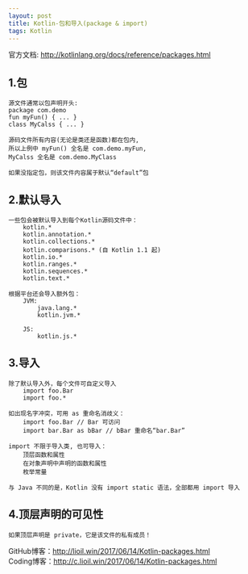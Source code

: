 ```yaml
---
layout: post
title: Kotlin-包和导入(package & import)
tags: Kotlin
---
```

官方文档: http://kotlinlang.org/docs/reference/packages.html

## 1.包
    源文件通常以包声明开头:
    package com.demo
    fun myFun() { ... }
    class MyCalss { ... }

    源码文件所有内容(无论是类还是函数)都在包内,
    所以上例中 myFun() 全名是 com.demo.myFun,
    MyCalss 全名是 com.demo.MyClass

    如果没指定包，则该文件内容属于默认“default”包

## 2.默认导入
    一些包会被默认导入到每个Kotlin源码文件中：
        kotlin.*
        kotlin.annotation.*
        kotlin.collections.*
        kotlin.comparisons.* (自 Kotlin 1.1 起)
        kotlin.io.*
        kotlin.ranges.*
        kotlin.sequences.*
        kotlin.text.*

    根据平台还会导入额外包：
        JVM:
            java.lang.*
            kotlin.jvm.*

        JS:
            kotlin.js.*

## 3.导入
    除了默认导入外，每个文件可自定义导入   
        import foo.Bar
        import foo.*

    如出现名字冲突，可用 as 重命名消歧义：
        import foo.Bar // Bar 可访问
        import bar.Bar as bBar // bBar 重命名“bar.Bar”

    import 不限于导入类, 也可导入：
        顶层函数和属性
        在对象声明中声明的函数和属性
        枚举常量

    与 Java 不同的是，Kotlin 没有 import static 语法，全部都用 import 导入

## 4.顶层声明的可见性
    如果顶层声明是 private，它是该文件的私有成员！

GitHub博客：http://lioil.win/2017/06/14/Kotlin-packages.html   
Coding博客：http://c.lioil.win/2017/06/14/Kotlin-packages.html